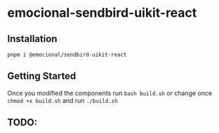 # emocional-sendbird-uikit-react

## Installation
`pnpm i @emocional/sendbird-uikit-react`

## Getting Started

Once you modified the components run
`bash build.sh`
or change once
`chmod +x build.sh`
and run
`./build.sh`

## TODO:
